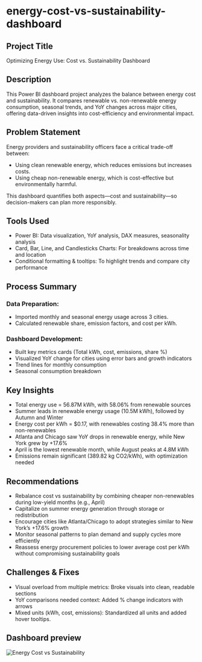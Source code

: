# energy-cost-vs-sustainability-dashboard
## Project Title
Optimizing Energy Use: Cost vs. Sustainability Dashboard
## Description
This Power BI dashboard project analyzes the balance between energy cost and sustainability. It compares renewable vs. non-renewable energy consumption, seasonal trends, and YoY changes across major cities, offering data-driven insights into cost-efficiency and environmental impact.
## Problem Statement
Energy providers and sustainability officers face a critical trade-off between:
 - Using clean renewable energy, which reduces emissions but increases costs.
 - Using cheap non-renewable energy, which is cost-effective but environmentally harmful.

This dashboard quantifies both aspects—cost and sustainability—so decision-makers can plan more responsibly.
## Tools Used
 - Power BI: Data visualization, YoY analysis, DAX measures, seasonality analysis
 - Card, Bar, Line, and Candlesticks Charts: For breakdowns across time and location
 - Conditional formatting & tooltips: To highlight trends and compare city performance
## Process Summary
### Data Preparation:
 - Imported monthly and seasonal energy usage across 3 cities.
 - Calculated renewable share, emission factors, and cost per kWh.
### Dashboard Development:
 - Built key metrics cards (Total kWh, cost, emissions, share %)
 - Visualized YoY change for cities using error bars and growth indicators
 - Trend lines for monthly consumption
 - Seasonal consumption breakdown
## Key Insights
 - Total energy use = 56.87M kWh, with 58.06% from renewable sources
 - Summer leads in renewable energy usage (10.5M kWh), followed by Autumn and Winter
 - Energy cost per kWh = $0.17, with renewables costing 38.4% more than non-renewables
 - Atlanta and Chicago saw YoY drops in renewable energy, while New York grew by +17.6%
 - April is the lowest renewable month, while August peaks at 4.8M kWh
 - Emissions remain significant (389.82 kg CO2/kWh), with optimization needed
## Recommendations
 - Rebalance cost vs sustainability by combining cheaper non-renewables during low-yield months (e.g., April)
 - Capitalize on summer energy generation through storage or redistribution
 - Encourage cities like Atlanta/Chicago to adopt strategies similar to New York’s +17.6% growth
 - Monitor seasonal patterns to plan demand and supply cycles more efficiently
 - Reassess energy procurement policies to lower average cost per kWh without compromising sustainability goals
## Challenges & Fixes
 - Visual overload from multiple metrics: Broke visuals into clean, readable sections
 - YoY comparisons needed context: Added % change indicators with arrows
 - Mixed units (kWh, cost, emissions): Standardized all units and added hover tooltips.
## Dashboard preview
![Energy Cost vs Sustainability](https://github.com/user-attachments/assets/e4c5802e-cb89-4d2d-883f-b3a7952a4b06)

